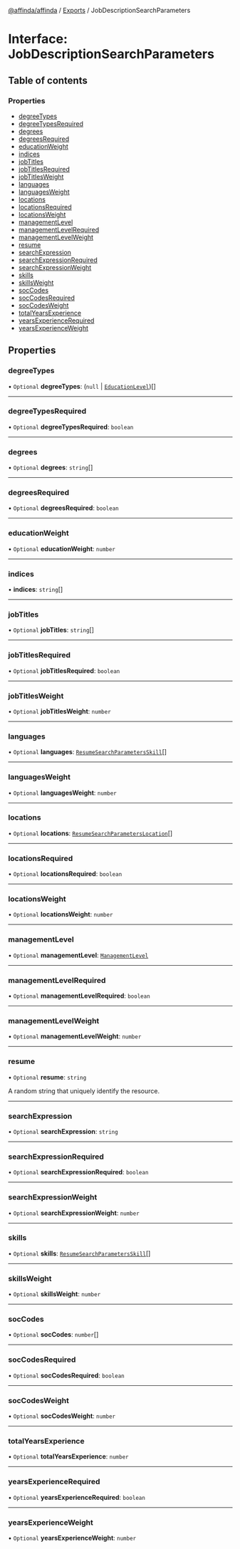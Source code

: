 [@affinda/affinda](../README.md) / [Exports](../modules.md) / JobDescriptionSearchParameters

# Interface: JobDescriptionSearchParameters

## Table of contents

### Properties

- [degreeTypes](JobDescriptionSearchParameters.md#degreetypes)
- [degreeTypesRequired](JobDescriptionSearchParameters.md#degreetypesrequired)
- [degrees](JobDescriptionSearchParameters.md#degrees)
- [degreesRequired](JobDescriptionSearchParameters.md#degreesrequired)
- [educationWeight](JobDescriptionSearchParameters.md#educationweight)
- [indices](JobDescriptionSearchParameters.md#indices)
- [jobTitles](JobDescriptionSearchParameters.md#jobtitles)
- [jobTitlesRequired](JobDescriptionSearchParameters.md#jobtitlesrequired)
- [jobTitlesWeight](JobDescriptionSearchParameters.md#jobtitlesweight)
- [languages](JobDescriptionSearchParameters.md#languages)
- [languagesWeight](JobDescriptionSearchParameters.md#languagesweight)
- [locations](JobDescriptionSearchParameters.md#locations)
- [locationsRequired](JobDescriptionSearchParameters.md#locationsrequired)
- [locationsWeight](JobDescriptionSearchParameters.md#locationsweight)
- [managementLevel](JobDescriptionSearchParameters.md#managementlevel)
- [managementLevelRequired](JobDescriptionSearchParameters.md#managementlevelrequired)
- [managementLevelWeight](JobDescriptionSearchParameters.md#managementlevelweight)
- [resume](JobDescriptionSearchParameters.md#resume)
- [searchExpression](JobDescriptionSearchParameters.md#searchexpression)
- [searchExpressionRequired](JobDescriptionSearchParameters.md#searchexpressionrequired)
- [searchExpressionWeight](JobDescriptionSearchParameters.md#searchexpressionweight)
- [skills](JobDescriptionSearchParameters.md#skills)
- [skillsWeight](JobDescriptionSearchParameters.md#skillsweight)
- [socCodes](JobDescriptionSearchParameters.md#soccodes)
- [socCodesRequired](JobDescriptionSearchParameters.md#soccodesrequired)
- [socCodesWeight](JobDescriptionSearchParameters.md#soccodesweight)
- [totalYearsExperience](JobDescriptionSearchParameters.md#totalyearsexperience)
- [yearsExperienceRequired](JobDescriptionSearchParameters.md#yearsexperiencerequired)
- [yearsExperienceWeight](JobDescriptionSearchParameters.md#yearsexperienceweight)

## Properties

### degreeTypes

• `Optional` **degreeTypes**: (``null`` \| [`EducationLevel`](../modules.md#educationlevel))[]

___

### degreeTypesRequired

• `Optional` **degreeTypesRequired**: `boolean`

___

### degrees

• `Optional` **degrees**: `string`[]

___

### degreesRequired

• `Optional` **degreesRequired**: `boolean`

___

### educationWeight

• `Optional` **educationWeight**: `number`

___

### indices

• **indices**: `string`[]

___

### jobTitles

• `Optional` **jobTitles**: `string`[]

___

### jobTitlesRequired

• `Optional` **jobTitlesRequired**: `boolean`

___

### jobTitlesWeight

• `Optional` **jobTitlesWeight**: `number`

___

### languages

• `Optional` **languages**: [`ResumeSearchParametersSkill`](ResumeSearchParametersSkill.md)[]

___

### languagesWeight

• `Optional` **languagesWeight**: `number`

___

### locations

• `Optional` **locations**: [`ResumeSearchParametersLocation`](ResumeSearchParametersLocation.md)[]

___

### locationsRequired

• `Optional` **locationsRequired**: `boolean`

___

### locationsWeight

• `Optional` **locationsWeight**: `number`

___

### managementLevel

• `Optional` **managementLevel**: [`ManagementLevel`](../modules.md#managementlevel)

___

### managementLevelRequired

• `Optional` **managementLevelRequired**: `boolean`

___

### managementLevelWeight

• `Optional` **managementLevelWeight**: `number`

___

### resume

• `Optional` **resume**: `string`

A random string that uniquely identify the resource.

___

### searchExpression

• `Optional` **searchExpression**: `string`

___

### searchExpressionRequired

• `Optional` **searchExpressionRequired**: `boolean`

___

### searchExpressionWeight

• `Optional` **searchExpressionWeight**: `number`

___

### skills

• `Optional` **skills**: [`ResumeSearchParametersSkill`](ResumeSearchParametersSkill.md)[]

___

### skillsWeight

• `Optional` **skillsWeight**: `number`

___

### socCodes

• `Optional` **socCodes**: `number`[]

___

### socCodesRequired

• `Optional` **socCodesRequired**: `boolean`

___

### socCodesWeight

• `Optional` **socCodesWeight**: `number`

___

### totalYearsExperience

• `Optional` **totalYearsExperience**: `number`

___

### yearsExperienceRequired

• `Optional` **yearsExperienceRequired**: `boolean`

___

### yearsExperienceWeight

• `Optional` **yearsExperienceWeight**: `number`
